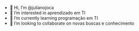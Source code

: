 - 👋 Hi, I’m @julianojoca
- 👀 I’m interested in  aprendizado em  TI
- 🌱 I’m currently learning  programação em TI
- 💞️ I’m looking to collaborate on  novas buscas e conhecimento

<!---
julianojoca/julianojoca is a ✨ special ✨ repository because its `README.md` (this file) appears on your GitHub profile.
You can click the Preview link to take a look at your changes.
--->
